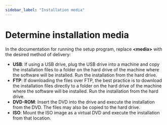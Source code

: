 ```yaml
---
sidebar_label: "Installation media"
---
```


# Determine installation media

In the documentation for running the setup program, replace **<media\>** with the desired method of delivery:

- **USB**: If using a USB drive, plug the USB drive into a machine and copy the installation files to a folder on the hard drive of the machine where the software will be installed. Run the installation from the hard drive.
- **FTP**: If downloading the files over FTP, the best practice is to download the installation files directly to a folder on the hard drive of the machine where the software will be installed. Run the installation from the hard drive.
- **DVD-ROM**: Insert the DVD into the drive and execute the installation from the DVD. The files may also be copied to the hard drive.
- **ISO**: Mount the ISO image as a virtual DVD and execute the installation from that location.
